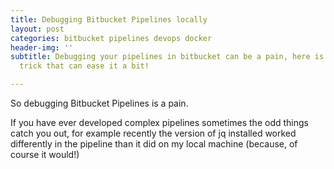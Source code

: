 ```yaml
---
title: Debugging Bitbucket Pipelines locally
layout: post
categories: bitbucket pipelines devops docker
header-img: ''
subtitle: Debugging your pipelines in bitbucket can be a pain, here is one simple
  trick that can ease it a bit!

---
```

So debugging Bitbucket Pipelines is a pain. 

If you have ever developed complex pipelines sometimes the odd things catch you out, for example recently the version of jq installed worked differently in the pipeline than it did on my local machine (because, of course it would!)